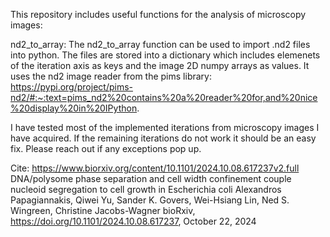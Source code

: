 This repository includes useful functions for the analysis of microscopy images:

nd2_to_array:
  The nd2_to_array function can be used to import .nd2 files into python. The files are stored into a dictionary which includes elemenets of the iteration axis as   keys and the image 2D numpy arrays as values. It uses the nd2 image reader from the pims library:
  https://pypi.org/project/pims-nd2/#:~:text=pims_nd2%20contains%20a%20reader%20for,and%20nice%20display%20in%20IPython.
  
  I have tested most of the implemented iterations from microscopy images I have acquired. If the remaining iterations do not work it should be an easy fix. Please reach out if any exceptions pop up.

  Cite:
    https://www.biorxiv.org/content/10.1101/2024.10.08.617237v2.full
    DNA/polysome phase separation and cell width confinement couple nucleoid segregation 
    to cell growth in Escherichia coli
    Alexandros Papagiannakis, Qiwei Yu, Sander K. Govers, Wei-Hsiang Lin,  Ned S. Wingreen, Christine Jacobs-Wagner
    bioRxiv, https://doi.org/10.1101/2024.10.08.617237, October 22, 2024

